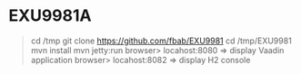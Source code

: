 EXU9981A
==============

> cd /tmp
> git clone https://github.com/fbab/EXU9981
> cd /tmp/EXU9981
> mvn install
> mvn jetty:run
> browser> locahost:8080
=> display Vaadin application
> browser> locahost:8082
=> display H2 console

